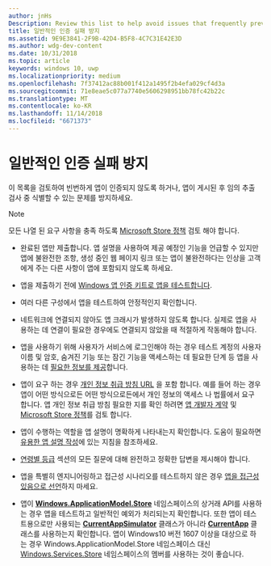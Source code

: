 ```yaml
---
author: jnHs
Description: Review this list to help avoid issues that frequently prevent apps from getting certified, or that might be identified during a spot check after the app is published.
title: 일반적인 인증 실패 방지
ms.assetid: 9E9E3841-2F9B-42D4-B5F8-4C7C31E42E3D
ms.author: wdg-dev-content
ms.date: 10/31/2018
ms.topic: article
keywords: windows 10, uwp
ms.localizationpriority: medium
ms.openlocfilehash: 7f37412ac88b001f412a1495f2b4efa029cf4d3a
ms.sourcegitcommit: 71e8eae5c077a7740e5606298951bb78fc42b22c
ms.translationtype: MT
ms.contentlocale: ko-KR
ms.lasthandoff: 11/14/2018
ms.locfileid: "6671373"
---
```

# <a name="avoid-common-certification-failures"></a>일반적인 인증 실패 방지


이 목록을 검토하여 빈번하게 앱이 인증되지 않도록 하거나, 앱이 게시된 후 임의 추출 검사 중 식별할 수 있는 문제를 방지하세요.

> [!NOTE]
> 모든 나열 된 요구 사항을 충족 하도록 [Microsoft Store 정책](https://docs.microsoft.com/legal/windows/agreements/store-policies) 검토 해야 합니다.

-   완료된 앱만 제출합니다. 앱 설명을 사용하여 제공 예정인 기능을 언급할 수 있지만 앱에 불완전한 조항, 생성 중인 웹 페이지 링크 또는 앱이 불완전하다는 인상을 고객에게 주는 다른 사항이 앱에 포함되지 않도록 하세요.

-   앱을 제출하기 전에 [Windows 앱 인증 키트로 앱을 테스트합니다](../debug-test-perf/windows-app-certification-kit.md).

-   여러 다른 구성에서 앱을 테스트하여 안정적인지 확인합니다.

-   네트워크에 연결되지 않아도 앱 크래시가 발생하지 않도록 합니다. 실제로 앱을 사용하는 데 연결이 필요한 경우에도 연결되지 않았을 때 적절하게 작동해야 합니다.

-   앱을 사용하기 위해 사용자가 서비스에 로그인해야 하는 경우 테스트 계정의 사용자 이름 및 암호, 숨겨진 기능 또는 잠긴 기능을 액세스하는 데 필요한 단계 등 앱을 사용하는 데 [필요한 정보를 제공](notes-for-certification.md)합니다.

-   앱이 요구 하는 경우 [개인 정보 취급 방침 URL](enter-app-properties.md#privacy-policy-url) 을 포함 합니다. 예를 들어 하는 경우 앱이 어떤 방식으로든 어떤 방식으로든에서 개인 정보의 액세스 나 법률에서 요구 합니다. 앱 개인 정보 취급 방침 필요한 지를 확인 하려면 [앱 개발자 계약](https://docs.microsoft.com/legal/windows/agreements/app-developer-agreement) 및 [Microsoft Store 정책](https://docs.microsoft.com/legal/windows/agreements/store-policies)를 검토 합니다.

-   앱이 수행하는 역할을 앱 설명이 명확하게 나타내는지 확인합니다. 도움이 필요하면 [유용한 앱 설명 작성](write-a-great-app-description.md)에 있는 지침을 참조하세요.

-   [연령별 등급](age-ratings.md) 섹션의 모든 질문에 대해 완전하고 정확한 답변을 제시해야 합니다.

-   앱을 특별히 엔지니어링하고 접근성 시나리오를 테스트하지 않은 경우 [앱을 접근성 있음으로 선언](app-declarations.md#this-app-has-been-tested-to-meet-accessibility-guidelines)하지 마세요.

-   앱이 [**Windows.ApplicationModel.Store**](https://docs.microsoft.com/uwp/api/Windows.ApplicationModel.Store) 네임스페이스의 상거래 API를 사용하는 경우 앱을 테스트하고 일반적인 예외가 처리되는지 확인합니다. 또한 앱이 테스트용으로만 사용되는 [**CurrentAppSimulator**](https://docs.microsoft.com/uwp/api/Windows.ApplicationModel.Store.CurrentAppSimulator) 클래스가 아니라 [**CurrentApp**](https://docs.microsoft.com/uwp/api/Windows.ApplicationModel.Store.CurrentApp) 클래스를 사용하는지 확인합니다. 앱이 Windows10 버전 1607 이상을 대상으로 하는 경우 Windows.ApplicationModel.Store 네임스페이스 대신 [Windows.Services.Store](https://docs.microsoft.com/uwp/api/windows.services.store) 네임스페이스의 멤버를 사용하는 것이 좋습니다.


 

 




